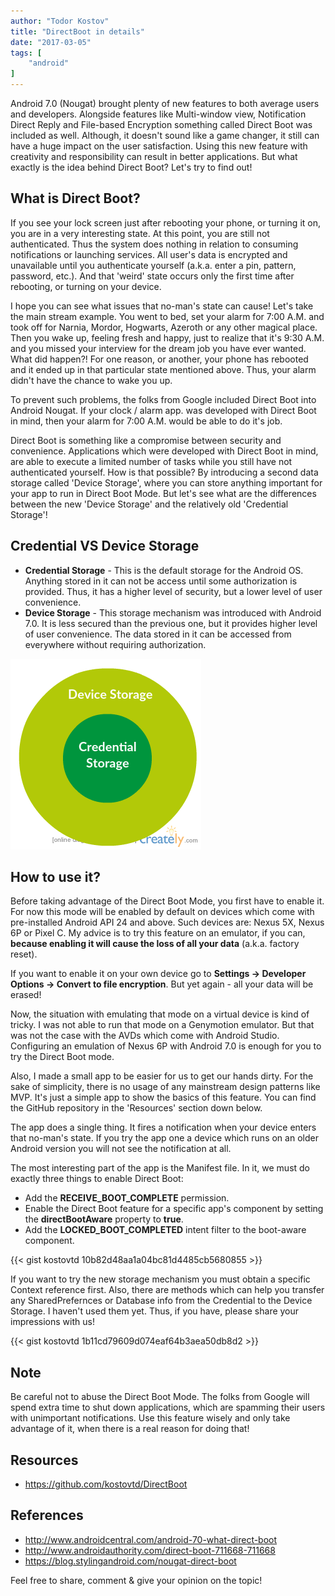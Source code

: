 ```yaml
---
author: "Todor Kostov"
title: "DirectBoot in details"
date: "2017-03-05"
tags: [
    "android"
]
---
```


Android 7.0 (Nougat) brought plenty of new features to both average users and developers. Alongside features like Multi-window view, Notification Direct Reply and File-based Encryption something called Direct Boot was included as well. Although, it doesn't sound like a game changer, it still can have a huge impact on the user satisfaction. Using this new feature with creativity and responsibility can result in better applications. But what exactly is the idea behind Direct Boot? Let's try to find out!

## What is Direct Boot?

If you see your lock screen just after rebooting your phone, or turning it on, you are in a very interesting state. At this point, you are still not authenticated. Thus the system does nothing in relation to consuming notifications or launching services. All user's data is encrypted and unavailable until you authenticate yourself (a.k.a. enter a pin, pattern, password, etc.). And that 'weird' state occurs only the first time after rebooting, or turning on your device.

I hope you can see what issues that no-man's state can cause! Let's take the main stream example. You went to bed, set your alarm for 7:00 A.M. and took off for Narnia, Mordor, Hogwarts, Azeroth or any other magical place. Then you wake up, feeling fresh and happy, just to realize that it's 9:30 A.M. and you missed your interview for the dream job you have ever wanted. What did happen?! For one reason, or another, your phone has rebooted and it ended up in that particular state mentioned above. Thus, your alarm didn't have the chance to wake you up.

To prevent such problems, the folks from Google included Direct Boot into Android Nougat. If your clock / alarm app. was developed with Direct Boot in mind, then your alarm for 7:00 A.M. would be able to do it's job.

Direct Boot is something like a compromise between security and convenience. Applications which were developed with Direct Boot in mind, are able to execute a limited number of tasks while you still have not authenticated yourself. How is that possible? By introducing a second data storage called 'Device Storage', where you can store anything important for your app to run in Direct Boot Mode. But let's see what are the differences between the new 'Device Storage' and the relatively old 'Credential Storage'!

## Credential VS Device Storage

* **Credential Storage** - This is the default storage for the Android OS. Anything stored in it can not be access until some authorization is provided. Thus, it has a higher level of security, but a lower level of user convenience.
* **Device Storage** - This storage mechanism was introduced with Android 7.0. It is less secured than the previous one, but it provides higher level of user convenience. The data stored in it can be accessed from everywhere without requiring authorization. 

![](/1-ivkgyl3l-4anqsbtfzg44a.png)

## How to use it?

Before taking advantage of the Direct Boot Mode, you first have to enable it. For now this mode will be enabled by default on devices which come with pre-installed Android API 24 and above. Such devices are: Nexus 5X, Nexus 6P or Pixel C. My advice is to try this feature on an emulator, if you can, **because enabling it will cause the loss of all your data** (a.k.a. factory reset).

If you want to enable it on your own device go to **Settings -> Developer Options -> Convert to file encryption**. But yet again - all your data will be erased!

Now, the situation with emulating that mode on a virtual device is kind of tricky. I was not able to run that mode on a Genymotion emulator. But that was not the case with the AVDs which come with Android Studio. Configuring an emulation of Nexus 6P with Android 7.0 is enough for you to try the Direct Boot mode.

Also, I made a small app to be easier for us to get our hands dirty. For the sake of simplicity, there is no usage of any mainstream design patterns like MVP. It's just a simple app to show the basics of this feature. You can find the GitHub repository in the 'Resources' section down below.

The app does a single thing. It fires a notification when your device enters that no-man's state. If you try the app one a device which runs on an older Android version you will not see the notification at all.

The most interesting part of the app is the Manifest file. In it, we must do exactly three things to enable Direct Boot:
* Add the **RECEIVE_BOOT_COMPLETE** permission.
* Enable the Direct Boot feature for a specific app's component by setting the **directBootAware** property to **true**.
* Add the **LOCKED_BOOT_COMPLETED** intent filter to the boot-aware component.

{{< gist kostovtd 10b82d48aa1a04bc81d4485cb5680855 >}}

If you want to try the new storage mechanism you must obtain a specific Context reference first. Also, there are methods which can help you transfer any SharedPrefernces or Database info from the Credential to the Device Storage. I haven't used them yet. Thus, if you have, please share your impressions with us!

{{< gist kostovtd 1b11cd79609d074eaf64b3aea50db8d2 >}}

## Note

Be careful not to abuse the Direct Boot Mode. The folks from Google will spend extra time to shut down applications, which are spamming their users with unimportant notifications. Use this feature wisely and only take advantage of it, when there is a real reason for doing that!

## Resources

* https://github.com/kostovtd/DirectBoot

## References

* http://www.androidcentral.com/android-70-what-direct-boot
* http://www.androidauthority.com/direct-boot-711668-711668
* https://blog.stylingandroid.com/nougat-direct-boot

Feel free to share, comment & give your opinion on the topic!